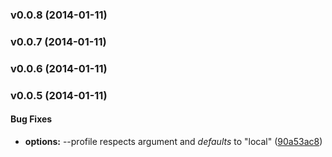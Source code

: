 <a name="v0.0.8"></a>
### v0.0.8 (2014-01-11)

<a name="v0.0.7"></a>
### v0.0.7 (2014-01-11)

<a name="v0.0.6"></a>
### v0.0.6 (2014-01-11)

<a name="v0.0.5"></a>
### v0.0.5 (2014-01-11)


#### Bug Fixes

* **options:** --profile respects argument and *defaults* to "local" ([90a53ac8](http://github.com/compasschurch/compasschurch-grunt/commit/90a53ac89176674fefb016f8b7fe8b2026337a38))

